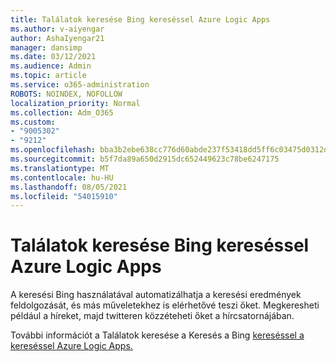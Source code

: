```yaml
---
title: Találatok keresése Bing kereséssel Azure Logic Apps
ms.author: v-aiyengar
author: AshaIyengar21
manager: dansimp
ms.date: 03/12/2021
ms.audience: Admin
ms.topic: article
ms.service: o365-administration
ROBOTS: NOINDEX, NOFOLLOW
localization_priority: Normal
ms.collection: Adm_O365
ms.custom:
- "9005302"
- "9212"
ms.openlocfilehash: bba3b2ebe638cc776d60abde237f53418dd5ff6c03475d0312df8f647bf8c636
ms.sourcegitcommit: b5f7da89a650d2915dc652449623c78be6247175
ms.translationtype: MT
ms.contentlocale: hu-HU
ms.lasthandoff: 08/05/2021
ms.locfileid: "54015910"
---
```

# <a name="find-results-in-bing-search-by-using-azure-logic-apps"></a>Találatok keresése Bing kereséssel Azure Logic Apps

A keresési Bing használatával automatizálhatja a keresési eredmények feldolgozását, és más műveletekhez is elérhetővé teszi őket. Megkeresheti például a híreket, majd twitteren közzéteheti őket a hírcsatornájában.

További információt a Találatok keresése a Keresés a Bing [kereséssel a kereséssel Azure Logic Apps.](https://go.microsoft.com/fwlink/?linkid=2151928)